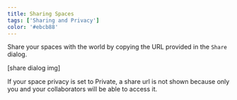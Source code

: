 ```yaml
---
title: Sharing Spaces
tags: ['Sharing and Privacy']
color: '#ebcb88'
---
```


Share your spaces with the world by copying the URL provided in the `Share` dialog.

[share dialog img]

If your space privacy is set to Private, a share url is not shown because only you and your collaborators will be able to access it.